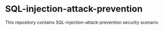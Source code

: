 # SQL-injection-attack-prevention
This repository contains SQL-injection-attack-prevention security scenario
